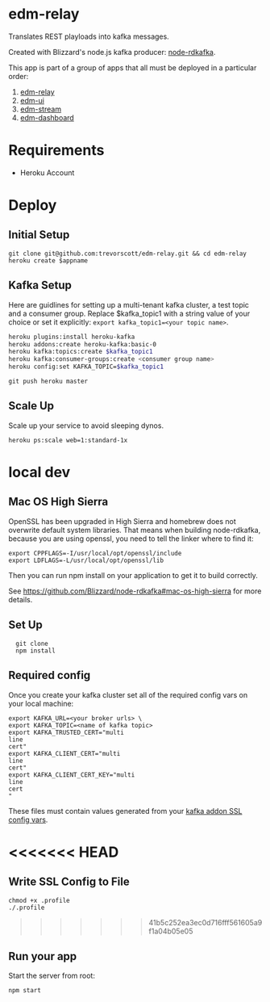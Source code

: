 # edm-relay

Translates REST playloads into kafka messages. 

Created with Blizzard's node.js kafka producer: [node-rdkafka](https://github.com/Blizzard/node-rdkafka).

This app is part of a group of apps that all must be deployed in a particular order:

1. [edm-relay](https://github.com/trevorscott/edm-relay)
1. [edm-ui](https://github.com/trevorscott/edm-ui)
1. [edm-stream](https://github.com/trevorscott/edm-stream)
1. [edm-dashboard](https://github.com/trevorscott/edm-dashboard)

# Requirements

* Heroku Account


# Deploy

## Initial Setup

```
git clone git@github.com:trevorscott/edm-relay.git && cd edm-relay
heroku create $appname
```

## Kafka Setup

Here are guidlines for setting up a multi-tenant kafka cluster, a test topic and a consumer group. Replace $kafka_topic1 with a string value of your choice or set it explicitly: `export kafka_topic1=<your topic name>`.

```bash
heroku plugins:install heroku-kafka
heroku addons:create heroku-kafka:basic-0 
heroku kafka:topics:create $kafka_topic1
heroku kafka:consumer-groups:create <consumer group name>
heroku config:set KAFKA_TOPIC=$kafka_topic1
```

```
git push heroku master
```

## Scale Up

Scale up your service to avoid sleeping dynos.

```
heroku ps:scale web=1:standard-1x
```

# local dev

## Mac OS High Sierra

OpenSSL has been upgraded in High Sierra and homebrew does not overwrite default system libraries. That means when building node-rdkafka, because you are using openssl, you need to tell the linker where to find it:

```
export CPPFLAGS=-I/usr/local/opt/openssl/include
export LDFLAGS=-L/usr/local/opt/openssl/lib
```

Then you can run npm install on your application to get it to build correctly.

See https://github.com/Blizzard/node-rdkafka#mac-os-high-sierra for more details.

## Set Up
```
  git clone 
  npm install
```

## Required config

Once you create your kafka cluster set all of the required config vars on your local machine:


```
export KAFKA_URL=<your broker urls> \
export KAFKA_TOPIC=<name of kafka topic>
export KAFKA_TRUSTED_CERT="multi
line 
cert"
export KAFKA_CLIENT_CERT="multi
line
cert"
export KAFKA_CLIENT_CERT_KEY="multi
line
cert
"
```

These files must contain values generated from your [kafka addon SSL config vars](https://devcenter.heroku.com/articles/kafka-on-heroku#connecting-to-a-kafka-cluster).

<<<<<<< HEAD
=======
## Write SSL Config to File

```
chmod +x .profile
./.profile
```

>>>>>>> 41b5c252ea3ec0d716fff561605a9f1a04b05e05
## Run your app

Start the server from root:

```
npm start
```

